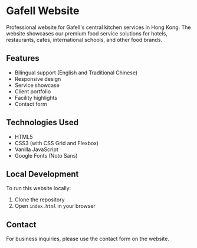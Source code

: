 # Gafell Website

Professional website for Gafell's central kitchen services in Hong Kong. The website showcases our premium food service solutions for hotels, restaurants, cafes, international schools, and other food brands.

## Features

- Bilingual support (English and Traditional Chinese)
- Responsive design
- Service showcase
- Client portfolio
- Facility highlights
- Contact form

## Technologies Used

- HTML5
- CSS3 (with CSS Grid and Flexbox)
- Vanilla JavaScript
- Google Fonts (Noto Sans)

## Local Development

To run this website locally:

1. Clone the repository
2. Open `index.html` in your browser

## Contact

For business inquiries, please use the contact form on the website.
